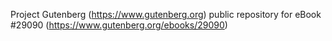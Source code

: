 Project Gutenberg (https://www.gutenberg.org) public repository for eBook #29090 (https://www.gutenberg.org/ebooks/29090)
